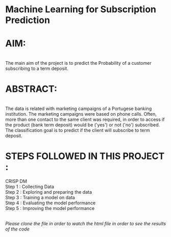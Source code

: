 # Machine Learning for Subscription Prediction

<h1>AIM:</h1></br>
The main aim of the project is to predict the Probability of a customer subscribing to a term deposit.


<h1>ABSTRACT:</h1></br>
The data is related with marketing campaigns of a Portugese banking institution. The marketing campaigns were based on phone calls. Often, 
more than one contact to the same client was required, in order to access if the product (bank term deposit) would be ('yes') or not ('no')
subscribed. The classification goal is to predict if the client will subscribe to term deposit.


<h1>STEPS FOLLOWED IN THIS PROJECT :</h1>
CRISP DM</br>
Step 1 : Collecting Data</br>
Step 2 : Exploring and preparing the data</br>
Step 3 : Training a model on data</br>
Step 4 : Evaluating the model performance</br>
Step 5 : Improving the model performance</br></br>


<i><bold>Please clone the file in order to watch the html file in order to see the results of the code</bold><i>
